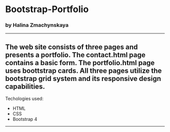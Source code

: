 # Bootstrap-Portfolio

### by Halina Zmachynskaya
-------------------------------------------------------------------------------------------------------
The web site consists of three pages and presents a portfolio. The contact.html page contains a basic form. The portfolio.html page uses boottstrap cards. All three pages utilize the bootstrap grid system and its responsive design capabilities. 
-------------------------------------------------------------------------------------------------------

Techologies used:
* HTML
* CSS
* Bootstrap 4
-------------------------------------------------------------------------------------------------------
